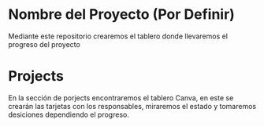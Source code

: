 # Nombre del Proyecto (Por Definir)

Mediante este repositorio crearemos el tablero donde llevaremos el progreso del proyecto

# Projects

En la sección de porjects encontraremos el tablero Canva, en este se crearán las tarjetas con los responsables, miraremos el estado y tomaremos desiciones dependiendo el progreso.
